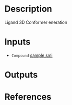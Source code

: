 # Description 
Ligand 3D Conformer eneration
# Inputs

* `Compound` [sample.smi](https://docs.ad3.io/media/apps/lig3d/examples/input/sample.smi)

# Outputs

# References
